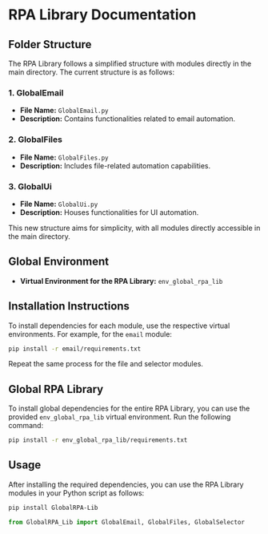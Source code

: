 # RPA Library Documentation

## Folder Structure

The RPA Library follows a simplified structure with modules directly in the main directory. The current structure is as follows:

### 1. GlobalEmail

- **File Name:** `GlobalEmail.py`
- **Description:** Contains functionalities related to email automation.

### 2. GlobalFiles

- **File Name:** `GlobalFiles.py`
- **Description:** Includes file-related automation capabilities.

### 3. GlobalUi

- **File Name:** `GlobalUi.py`
- **Description:** Houses functionalities for UI automation.

This new structure aims for simplicity, with all modules directly accessible in the main directory.

## Global Environment

- **Virtual Environment for the RPA Library:** `env_global_rpa_lib`

## Installation Instructions

To install dependencies for each module, use the respective virtual environments. For example, for the `email` module:

```bash
pip install -r email/requirements.txt
```

Repeat the same process for the file and selector modules.

## Global RPA Library

To install global dependencies for the entire RPA Library, you can use the provided `env_global_rpa_lib` virtual environment. Run the following command:

```bash
pip install -r env_global_rpa_lib/requirements.txt
```

## Usage

After installing the required dependencies, you can use the RPA Library modules in your Python script as follows:
```bash
pip install GlobalRPA-Lib
```

```python
from GlobalRPA_Lib import GlobalEmail, GlobalFiles, GlobalSelector
```